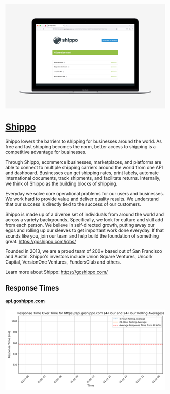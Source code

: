 [![Visit Shippo](imagePreview.png)](https://goshippo.com)

# [Shippo](https://goshippo.com)

Shippo lowers the barriers to shipping for businesses around the world. As free and fast shipping becomes the norm, better access to shipping is a competitive advantage for businesses.

Through Shippo, ecommerce businesses, marketplaces, and platforms are able to connect to multiple shipping carriers around the world from one API and dashboard. Businesses can get shipping rates, print labels, automate international documents, track shipments, and facilitate returns. Internally, we think of Shippo as the building blocks of shipping.

Everyday we solve core operational problems for our users and businesses. We work hard to provide value and deliver quality results. We understand that our success is directly tied to the success of our customers.

Shippo is made up of a diverse set of individuals from around the world and across a variety backgrounds. Specifically, we look for culture and skill add from each person. We believe in self-directed growth, putting away our egos and rolling up our sleeves to get important work done everyday. If that sounds like you, join our team and help build the foundation of something great. https://goshippo.com/jobs/

Founded in 2013, we are a proud team of 200+ based out of San Francisco and Austin. Shippo's investors include Union Square Ventures, Uncork Capital, VersionOne Ventures, FundersClub and others.

Learn more about Shippo: https://goshippo.com/

## Response Times

#### [api.goshippo.com](https://api.goshippo.com)

![api.goshippo.com](response-time-charts/6170692e676f73686970706f2e636f6d.svg)

